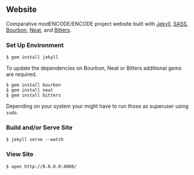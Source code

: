 ## Website

Comparative modENCODE/ENCODE project website built with [Jekyll](jekyllrb.com), [SASS](http://www.sass-lang.com), [Bourbon](http://bourbon.io), [Neat](http://neat.bourbon.io), and [Bitters](http://bitters.bourbon.io).

### Set Up Environment

```ShellSession
$ gem install jekyll
```

To update the dependencies on Bourbon, Neat or Bitters additional gems are required.

```ShellSession
$ gem install bourbon
$ gem install neat
$ gem install bitters
```

Depending on your system your might have to run those as superuser using ```sudo```.

### Build and/or Serve Site

```ShellSession
$ jekyll serve --watch
```

### View Site

```ShellSession
$ open http://0.0.0.0:4000/
```

